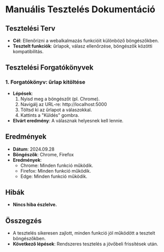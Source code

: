 ﻿
# Manuális Tesztelés Dokumentáció

## Tesztelési Terv
- **Cél**: Ellenőrizni a webalkalmazás funkcióit különböző böngészőkben.
- **Tesztelt funkciók**: űrlapok, válasz ellenőrzése, böngészők közötti kompatibilitás.

## Tesztelési Forgatókönyvek
### 1. Forgatókönyv: űrlap kitöltése
- **Lépések**:
  1. Nyisd meg a böngészőt (pl. Chrome).
  2. Navigálj az URL-re: http://localhost:5000
  3. Töltsd ki az űrlapot a válaszokkal.
  4. Kattints a "Küldés" gombra.
- **Elvárt eredmény**: A válasznak helyesnek kell lennie.

## Eredmények
- **Dátum**: 2024.09.28
- **Böngészők**: Chrome, Firefox
- **Eredmények**: 
  - Chrome: Minden funkció működik.
  - Firefox: Minden funkció működik.
  - Edge: Minden funkció működik.

## Hibák
- **Nincs hiba észlelve.**

## Összegzés
- A tesztelés sikeresen zajlott, minden funkció jól működött a tesztelt böngészőkben.
- **Következő lépések**: Rendszeres tesztelés a jövőbeli frissítések után.


